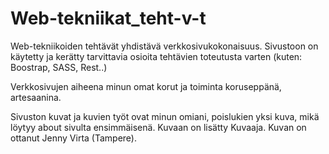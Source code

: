 # Web-tekniikat_teht-v-t
Web-tekniikoiden tehtävät yhdistävä verkkosivukokonaisuus. Sivustoon on käytetty ja kerätty tarvittavia osioita tehtävien toteutusta varten (kuten: Boostrap, SASS, Rest..)


Verkkosivujen aiheena minun omat korut ja toiminta koruseppänä, artesaanina. 

Sivuston kuvat ja kuvien työt ovat minun omiani, poislukien yksi kuva, mikä löytyy about sivulta ensimmäisenä. Kuvaan on lisätty Kuvaaja. Kuvan on ottanut Jenny Virta (Tampere).

